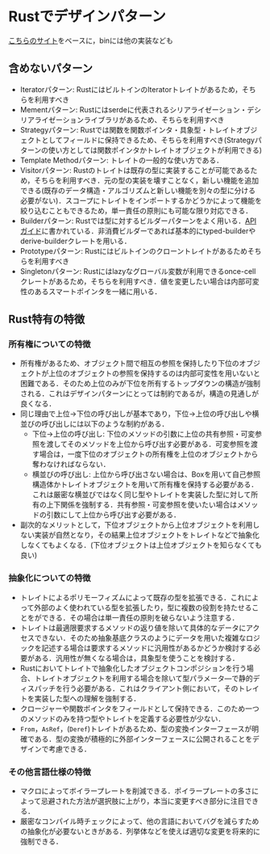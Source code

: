 # Rustでデザインパターン

[こちらのサイト](https://github.com/fadeevab/design-patterns-rust)をベースに，binには他の実装なども

## 含めないパターン

- Iteratorパターン: RustにはビルトインのIteratorトレイトがあるため，そちらを利用すべき
- Mementパターン: Rustにはserdeに代表されるシリアライゼーション・デシリアライゼーションライブラリがあるため、そちらを利用すべき
- Strategyパターン: Rustでは関数を関数ポインタ・具象型・トレイトオブジェクトとしてフィールドに保持できるため、そちらを利用すべき(Strategyパターンの使い方としては関数ポインタかトレイトオブジェクトが利用できる)
- Template Methodパターン: トレイトの一般的な使い方である．
- Visitorパターン: Rustのトレイトは既存の型に実装することが可能であるため，そちらを利用すべき．元の型の実装を壊すことなく，新しい機能を追加できる(既存のデータ構造・アルゴリズムと新しい機能を別々の型に分ける必要がない)．スコープにトレイトをインポートするかどうかによって機能を絞り込むこともできるため，単一責任の原則にも可能な限り対応できる．
- Builderパターン: Rustでは型に対するビルダーパターンをよく用いる．[APIガイド](https://rust-lang.github.io/api-guidelines/type-safety.html#builders-enable-construction-of-complex-values-c-builder)に書かれている．非消費ビルダーであれば基本的にtyped-builderやderive-builderクレートを用いる．
- Prototypeパターン: Rustにはビルトインのクローントレイトがあるためそちらを利用すべき
- Singletonパターン: Rustにはlazyなグローバル変数が利用できるonce-cellクレートがあるため，そちらを利用すべき．値を変更したい場合は内部可変性のあるスマートポインタを一緒に用いる．

## Rust特有の特徴

### 所有権についての特徴

- 所有権があるため、オブジェクト間で相互の参照を保持したり下位のオブジェクトが上位のオブジェクトの参照を保持するのは内部可変性を用いないと困難である．そのため上位のみが下位を所有するトップダウンの構造が強制される．これはデザインパターンにとっては制約であるが，構造の見通しが良くなる．
- 同じ理由で上位→下位の呼び出しが基本であり，下位→上位の呼び出しや横並びの呼び出しには以下のような制約がある．
  - 下位→上位の呼び出し: 下位のメソッドの引数に上位の共有参照・可変参照を渡してそのメソッドを上位から呼び出す必要がある．可変参照を渡す場合は，一度下位のオブジェクトの所有権を上位のオブジェクトから奪わなければならない．
  - 横並びの呼び出し: 上位から呼び出さない場合は、Boxを用いて自己参照構造体かトレイトオブジェクトを用いて所有権を保持する必要がある．これは厳密な横並びではなく同じ型やトレイトを実装した型に対して所有の上下関係を強制する．共有参照・可変参照を使いたい場合はメソッドの引数にして上位から呼び出す必要がある．
- 副次的なメリットとして，下位オブジェクトから上位オブジェクトを利用しない実装が自然となり，その結果上位オブジェクトをトレイトなどで抽象化しなくてもよくなる．(下位オブジェクトは上位オブジェクトを知らなくても良い)

### 抽象化についての特徴

- トレイトによるポリモーフィズムによって既存の型を拡張できる．これによって外部のよく使われている型を拡張したり，型に複数の役割を持たせることをができる．その場合は単一責任の原則を破らないよう注意する．
- トレイトは最適限要求するメソッドの返り値を除いて具体的なデータにアクセスできない．そのため抽象基底クラスのようにデータを用いた複雑なロジックを記述する場合は要求するメソッドに汎用性があるかどうか検討する必要がある．汎用性が無くなる場合は，具象型を使うことを検討する．
- Rustにおいてトレイトで抽象化したオブジェクトコンポジションを行う場合、トレイトオブジェクトを利用する場合を除いて型パラメータ―で静的ディスパッチを行う必要がある．これはクライアント側において，そのトレイトを実装した型への理解を強制する．
- クロージャーや関数ポインタをフィールドとして保持できる．このため一つのメソッドのみを持つ型やトレイトを定義する必要性が少ない．
- `From`，`AsRef`，(`Deref`)トレイトがあるため、型の変換インターフェースが明確である．型の変換が積極的に外部インターフェースに公開されることをデザインで考慮できる．

### その他言語仕様の特徴

- マクロによってボイラープレートを削減できる．ポイラープレートの多さによって忌避された方法が選択肢に上がり，本当に変更すべき部分に注目できる．
- 厳密なコンパイル時チェックによって、他の言語においてバグを減らすための抽象化が必要ないときがある．列挙体などを使えば適切な変更を将来的に強制できる．
